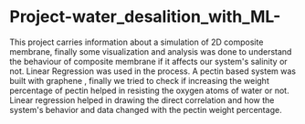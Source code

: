 # Project-water_desalition_with_ML-
This project carries information about a simulation of 2D composite membrane, finally some visualization and analysis was done to understand the behaviour of composite membrane if it affects our system's salinity or not. Linear Regression was used in the process.
A pectin based system was built with graphene , finally we tried to check if increasing the weight percentage of pectin helped in resisting the oxygen atoms of water or not. Linear regression helped in drawing the direct correlation and how the system's behavior and data changed with the pectin weight percentage. 
